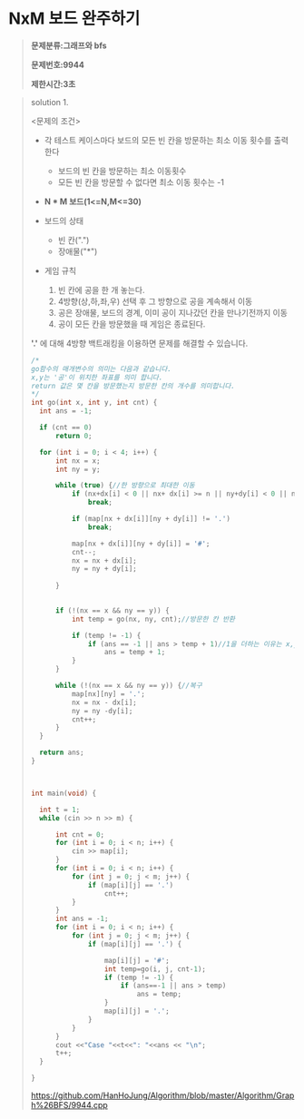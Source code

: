 # NxM 보드 완주하기

> **문제분류:그래프와 bfs**
>
> **문제번호:9944**
>
> **제한시간:3초**

> solution 1.
>
> 
>
> <문제의 조건>
>
> - 각 테스트 케이스마다 보드의 모든 빈 칸을 방문하는 최소 이동 횟수를 출력한다
>   - 보드의 빈 칸을 방문하는 최소 이동횟수
>   - 모든 빈 칸을 방문할 수 없다면 최소 이동 횟수는 -1
>
> - **N * M 보드(1<=N,M<=30)**
> - 보드의 상태
>   - 빈 칸(".")
>   - 장애물("*")
> - 게임 규칙
>   1. 빈 칸에 공을 한 개 놓는다.
>   2. 4방향(상,하,좌,우) 선택 후 그 방향으로 공을 계속해서 이동
>   3. 공은 장애물, 보드의 경계, 이미 공이 지나갔던 칸을 만나기전까지 이동
>   4. 공이 모든 칸을 방문했을 때 게임은 종료된다.
>
> 
>
> **'.'** 에 대해 4방향 백트래킹을 이용하면 문제를 해결할 수 있습니다.
>
> ```c++
> /*
> go함수의 매개변수의 의미는 다음과 같습니다.
> x,y는 '공'이 위치한 좌표를 의미 합니다.
> return 값은 몇 칸을 방문했는지 방문한 칸의 개수를 의미합니다.
> */
> int go(int x, int y, int cnt) {
> 	int ans = -1;
> 
> 	if (cnt == 0)
> 		return 0;
> 
> 	for (int i = 0; i < 4; i++) {
> 		int nx = x;
> 		int ny = y;
> 
> 		while (true) {//한 방향으로 최대한 이동
> 			if (nx+dx[i] < 0 || nx+ dx[i] >= n || ny+dy[i] < 0 || ny+dy[i] >= m)
> 				break;
> 
> 			if (map[nx + dx[i]][ny + dy[i]] != '.')
> 				break;
> 
> 			map[nx + dx[i]][ny + dy[i]] = '#';
> 			cnt--;
> 			nx = nx + dx[i];
> 			ny = ny + dy[i];
> 				
> 		}
> 		
> 
> 		if (!(nx == x && ny == y)) {
> 			int temp = go(nx, ny, cnt);//방문한 칸 반환
> 
> 			if (temp != -1) {
> 				if (ans == -1 || ans > temp + 1)//1을 더하는 이유는 x,y에서 한 번 더 이동
> 					ans = temp + 1;
> 			}
> 		}
> 
> 		while (!(nx == x && ny == y)) {//복구
> 			map[nx][ny] = '.';
> 			nx = nx - dx[i];
> 			ny = ny -dy[i];
> 			cnt++;
> 		}
> 	}
> 
> 	return ans;
> }
> ```
>
> 
>
> ```c++
> 
> 
> int main(void) {
> 
> 	int t = 1;
> 	while (cin >> n >> m) {
> 
> 		int cnt = 0;
> 		for (int i = 0; i < n; i++) {
> 			cin >> map[i];
> 		}
> 		for (int i = 0; i < n; i++) {
> 			for (int j = 0; j < m; j++) {
> 				if (map[i][j] == '.')
> 					cnt++;
> 			}
> 		}
> 		int ans = -1;
> 		for (int i = 0; i < n; i++) {
> 			for (int j = 0; j < m; j++) {
> 				if (map[i][j] == '.') {
> 
> 					map[i][j] = '#';
> 					int temp=go(i, j, cnt-1);
> 					if (temp != -1) {
> 						if (ans==-1 || ans > temp)
> 							ans = temp;
> 					}
> 					map[i][j] = '.';
> 				}			
> 			}
> 		}
> 		cout <<"Case "<<t<<": "<<ans << "\n";
> 		t++;
> 	}
> 
> }
> ```
>
> 
>
> 
>
> https://github.com/HanHoJung/Algorithm/blob/master/Algorithm/Graph%26BFS/9944.cpp












